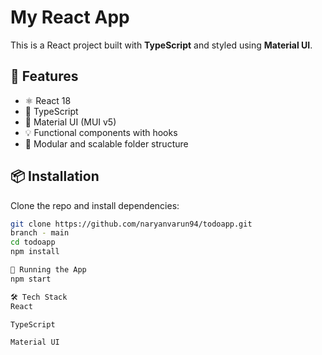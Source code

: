 # My React App

This is a React project built with **TypeScript** and styled using **Material UI**.

## 🚀 Features

- ⚛️ React 18
- 🔷 TypeScript
- 🎨 Material UI (MUI v5)
- 💡 Functional components with hooks
- 🧱 Modular and scalable folder structure

## 📦 Installation

Clone the repo and install dependencies:

```bash
git clone https://github.com/naryanvarun94/todoapp.git
branch - main
cd todoapp
npm install

🧪 Running the App
npm start

🛠️ Tech Stack
React

TypeScript

Material UI

